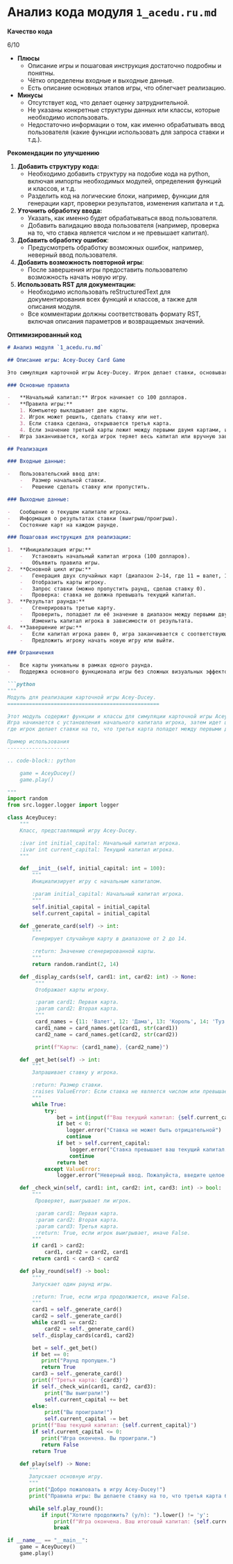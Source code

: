 # Анализ кода модуля `1_acedu.ru.md`

**Качество кода**

6/10
-  **Плюсы**
    - Описание игры и пошаговая инструкция достаточно подробны и понятны.
    - Чётко определены входные и выходные данные.
    - Есть описание основных этапов игры, что облегчает реализацию.
- **Минусы**
    - Отсутствует код, что делает оценку затруднительной.
    - Не указаны конкретные структуры данных или классы, которые необходимо использовать.
    - Недостаточно информации о том, как именно обрабатывать ввод пользователя (какие функции использовать для запроса ставки и т.д.).

**Рекомендации по улучшению**
1. **Добавить структуру кода:**
    - Необходимо добавить структуру на подобие кода на python, включая импорты необходимых модулей, определения функций и классов, и т.д.
    - Разделить код на логические блоки, например, функции для генерации карт, проверки результатов, изменения капитала и т.д.
2. **Уточнить обработку ввода:**
    -  Указать, как именно будет обрабатываться ввод пользователя.
    -  Добавить валидацию ввода пользователя (например, проверка на то, что ставка является числом и не превышает капитал).
3.  **Добавить обработку ошибок**:
    - Предусмотреть обработку возможных ошибок, например, неверный ввод пользователя.
4. **Добавить возможность повторной игры**:
    -  После завершения игры предоставить пользователю возможность начать новую игру.
5. **Использовать RST для документации:**
    - Необходимо использовать reStructuredText для документирования всех функций и классов, а также для описания модуля.
    - Все комментарии должны соответствовать формату RST, включая описания параметров и возвращаемых значений.

**Оптимизированный код**
```markdown
# Анализ модуля `1_acedu.ru.md`

## Описание игры: Acey-Ducey Card Game

Это симуляция карточной игры Acey-Ducey. Игрок делает ставки, основываясь на вероятности того, что следующая карта окажется между двумя уже открытыми.

### Основные правила

-   **Начальный капитал:** Игрок начинает со 100 долларов.
-   **Правила игры:**
    1. Компьютер выкладывает две карты.
    2. Игрок может решить, сделать ставку или нет.
    3. Если ставка сделана, открывается третья карта.
    4. Если значение третьей карты лежит между первыми двумя картами, игрок выигрывает ставку. В противном случае, ставка проигрывается.
-   Игра заканчивается, когда игрок теряет весь капитал или вручную завершает её.

## Реализация

### Входные данные:

-   Пользовательский ввод для:
    -   Размер начальной ставки.
    -   Решение сделать ставку или пропустить.

### Выходные данные:

-   Сообщение о текущем капитале игрока.
-   Информация о результатах ставки (выигрыш/проигрыш).
-   Состояние карт на каждом раунде.

### Пошаговая инструкция для реализации:

1.  **Инициализация игры:**
    -   Установить начальный капитал игрока (100 долларов).
    -   Объявить правила игры.
2.  **Основной цикл игры:**
    -   Генерация двух случайных карт (диапазон 2–14, где 11 = валет, 12 = дама, 13 = король, 14 = туз).
    -   Отобразить карты игроку.
    -   Запрос ставки (можно пропустить раунд, сделав ставку 0).
    -   Проверка: ставка не должна превышать текущий капитал.
3.  **Результат раунда:**
    -   Сгенерировать третью карту.
    -   Проверить, попадает ли её значение в диапазон между первыми двумя картами.
    -   Изменить капитал игрока в зависимости от результата.
4.  **Завершение игры:**
    -   Если капитал игрока равен 0, игра заканчивается с соответствующим сообщением.
    -   Предложить игроку начать новую игру или выйти.

### Ограничения

-   Все карты уникальны в рамках одного раунда.
-   Поддержка основного функционала игры без сложных визуальных эффектов.

```python
"""
Модуль для реализации карточной игры Acey-Ducey.
=================================================

Этот модуль содержит функции и классы для симуляции карточной игры Acey-Ducey.
Игра начинается с установления начального капитала игрока, затем идет цикл раундов,
где игрок делает ставки на то, что третья карта попадет между первыми двумя.

Пример использования
--------------------

.. code-block:: python

    game = AceyDucey()
    game.play()

"""
import random
from src.logger.logger import logger

class AceyDucey:
    """
    Класс, представляющий игру Acey-Ducey.

    :ivar int initial_capital: Начальный капитал игрока.
    :ivar int current_capital: Текущий капитал игрока.
    """

    def __init__(self, initial_capital: int = 100):
        """
        Инициализирует игру с начальным капиталом.

        :param initial_capital: Начальный капитал игрока.
        """
        self.initial_capital = initial_capital
        self.current_capital = initial_capital

    def _generate_card(self) -> int:
        """
        Генерирует случайную карту в диапазоне от 2 до 14.

        :return: Значение сгенерированной карты.
        """
        return random.randint(2, 14)

    def _display_cards(self, card1: int, card2: int) -> None:
         """
         Отображает карты игроку.

         :param card1: Первая карта.
         :param card2: Вторая карта.
         """
         card_names = {11: 'Валет', 12: 'Дама', 13: 'Король', 14: 'Туз'}
         card1_name = card_names.get(card1, str(card1))
         card2_name = card_names.get(card2, str(card2))

         print(f"Карты: {card1_name}, {card2_name}")

    def _get_bet(self) -> int:
        """
        Запрашивает ставку у игрока.

        :return: Размер ставки.
        :raises ValueError: Если ставка не является числом или превышает капитал.
        """
        while True:
            try:
                bet = int(input(f"Ваш текущий капитал: {self.current_capital}. Сделайте ставку (0 для пропуска): "))
                if bet < 0:
                   logger.error("Ставка не может быть отрицательной")
                   continue
                if bet > self.current_capital:
                    logger.error("Ставка превышает ваш текущий капитал.")
                    continue
                return bet
            except ValueError:
                logger.error("Неверный ввод. Пожалуйста, введите целое число.")

    def _check_win(self, card1: int, card2: int, card3: int) -> bool:
        """
         Проверяет, выигрывает ли игрок.

         :param card1: Первая карта.
         :param card2: Вторая карта.
         :param card3: Третья карта.
         :return: True, если игрок выигрывает, иначе False.
        """
        if card1 > card2:
            card1, card2 = card2, card1
        return card1 < card3 < card2

    def play_round(self) -> bool:
        """
        Запускает один раунд игры.

        :return: True, если игра продолжается, иначе False.
        """
        card1 = self._generate_card()
        card2 = self._generate_card()
        while card1 == card2:
            card2 = self._generate_card()
        self._display_cards(card1, card2)

        bet = self._get_bet()
        if bet == 0:
           print("Раунд пропущен.")
           return True
        card3 = self._generate_card()
        print(f"Третья карта: {card3}")
        if self._check_win(card1, card2, card3):
            print("Вы выиграли!")
            self.current_capital += bet
        else:
            print("Вы проиграли!")
            self.current_capital -= bet
        print(f"Ваш текущий капитал: {self.current_capital}")
        if self.current_capital <= 0:
           print("Игра окончена. Вы проиграли.")
           return False
        return True

    def play(self) -> None:
       """
       Запускает основную игру.
       """
       print("Добро пожаловать в игру Acey-Ducey!")
       print("Правила игры: Вы делаете ставку на то, что третья карта будет между первыми двумя.")

       while self.play_round():
           if input("Хотите продолжить? (y/n): ").lower() != 'y':
               print(f"Игра окончена. Ваш итоговый капитал: {self.current_capital}")
               break

if __name__ == "__main__":
    game = AceyDucey()
    game.play()

```